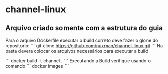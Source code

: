 # channel-linux
## Arquivo criado somente com a estrutura do guia

Para o arquivo Dockerfile executar o build correto deve fazer o glone do repositorio:
´´´
git clone https://github.com/nuxman/channel-linux.git
´´´
Na pasta devera colocar os arquivos necessários para executar a build

´´´
docker build -t channel .
´´´
Executando a Build verifique usando o comando
´´´
docker images
´´´
